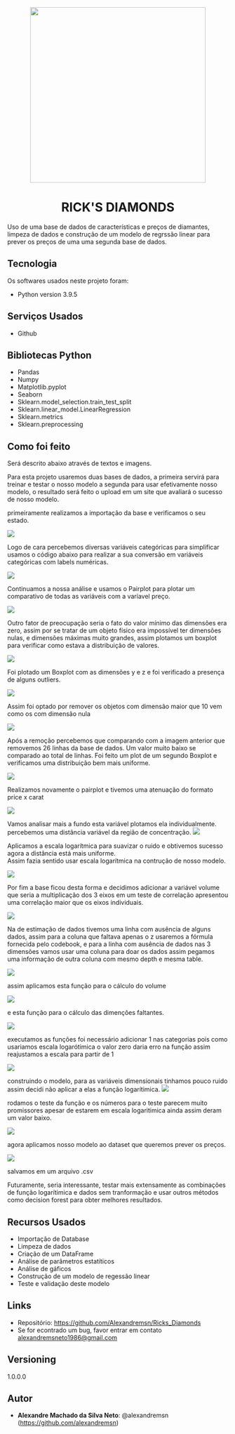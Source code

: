 <div align="center">
<img src="images/diamonds-transparent-background-20.png" width="400">

# RICK'S DIAMONDS
<div align="left">
Uso de uma base de dados de características e preços de diamantes, limpeza de dados e construção de um modelo de regrssão linear para prever os preços de uma uma segunda base de dados. 


## Tecnologia

Os softwares  usados neste projeto foram:

* Python version  3.9.5

## Serviços Usados

* Github


## Bibliotecas Python

* Pandas
* Numpy
* Matplotlib.pyplot
* Seaborn
* Sklearn.model_selection.train_test_split
* Sklearn.linear_model.LinearRegression
* Sklearn.metrics
* Sklearn.preprocessing

## Como foi feito

Será descrito abaixo através de textos e imagens.

Para esta projeto usaremos duas bases de dados, a primeira servirá para treinar e testar o nosso modelo a segunda para usar efetivamente nosso modelo, o resultado será feito o upload em um site que avaliará o sucesso de nosso modelo.

primeiramente realizamos a importação da base e verificamos o seu estado.

<img src=images/diamond_001.png>

Logo de cara percebemos diversas variáveis categóricas para simplificar usamos o código abaixo para realizar a sua conversão em variáveis categóricas com labels numéricas.

<img src=images/diamond_002.png>
  
Continuamos a nossa análise e usamos o Pairplot para plotar um comparativo de todas as variáveis com a varíavel preço.
  
<img src=images/fpair%20(3).png>  

Outro fator de preocupação seria o fato do valor mínimo das dimensões era zero, assim por se tratar de um objeto físico era impossível ter dimensões nulas, e dimensões máximas muito grandes, assim plotamos um boxplot para verificar como estava a distribuição de valores.
   
<img src=images/diamond_003.png>

Foi plotado um Boxplot com as dimensões y e z e foi verificado a presença de alguns outliers.
  
<img src=images/box1%20(1).png>
  
Assim foi optado por remover os objetos com dimensão maior que 10 vem como os com dimensão nula 


<img src=images/diamond_004.png>

Após a remoção percebemos que comparando com a imagem anterior que removemos 26 linhas da base de dados. Um valor muito baixo se comparado ao total de linhas.
Foi feito um plot de um segundo Boxplot e verificamos uma distribuição bem mais uniforme.
  
<img src=images/box_2%20(1).png>

Realizamos novamente o pairplot e tivemos uma atenuação do formato price x carat
  
<img src=images/spair%20(1).png>
  
Vamos analisar mais a fundo esta variável plotamos ela individualmente.
percebemos uma distância variável da região de concentração.
<img src=images/line_01.png>
  
Aplicamos a escala logarítmica para suavizar o ruido e obtivemos sucesso agora a distância está mais uniforme.  
Assim fazia sentido usar escala logarítmica na contrução de nosso modelo.
  

  
<img src=images/line_02.png>  
 
  
Por fim a base ficou desta forma e decidimos adicionar a variável volume que seria a multiplicação dos 3 eixos
em um teste de correlação apresentou uma correlação maior que os eixos individuais. 
  
<img src=images/diamond_005.png>

Na de estimação de dados tivemos uma linha com ausência de alguns dados, assim para a coluna que faltava apenas o z usaremos a fórmula fornecida pelo codebook, e para a linha com ausência de dados nas 3 dimensões vamos usar uma coluna para doar os dados
assim pegamos uma informação de outra coluna com mesmo depth e mesma table.

<img src=images/diamond_006.png>
  
assim aplicamos esta função para o cálculo do volume  
  
<img src=images/diamond_007.png>

e esta função para o cálculo das dimenções faltantes.

<img src=images/diamond_008.png>

executamos as funções foi necessário adicionar 1 nas categorias pois como usariamos escala logarótimica o valor zero daria erro na função assim reajustamos a escala para partir de 1

<img src=images/diamond_009.png>

construindo o modelo, para as variáveis dimensionais tinhamos pouco ruido assim decidi não aplicar a elas a função logarítimica.
<img src=images/diamond_010.png>

rodamos o teste da função e os números para o teste parecem muito promissores apesar de estarem em escala logaritimica ainda assim deram um valor baixo.

<img src=images/diamond_011.png>

agora aplicamos nosso modelo ao dataset que queremos prever os preços.

<img src=images/diamond_012.png>

salvamos em um arquivo .csv
  
Futuramente, seria interessante, testar mais extensamente as combinações de função logarítimica e dados sem tranformação e usar outros métodos como decision forest para obter melhores resultados.


## Recursos Usados

  - Importação de Database
  - Limpeza de dados
  - Criação de um DataFrame
  - Análise de parâmetros estatíticos
  - Análise de gáficos
  - Construção de um modelo de regessão linear
  - Teste e validação deste modelo
  

## Links

  - Repositório: https://github.com/Alexandremsn/Ricks_Diamonds
  - Se for econtrado um bug, favor entrar em contato alexandremsneto1986@gmail.com


## Versioning

1.0.0.0


## Autor

* **Alexandre Machado da Silva Neto**: @alexandremsn (https://github.com/alexandremsn)
